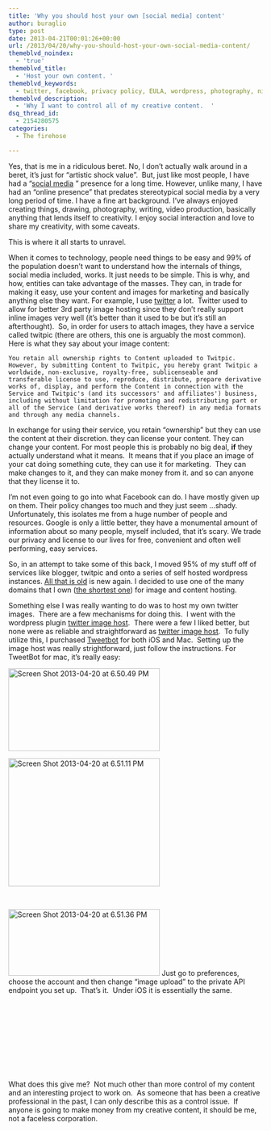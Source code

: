 ```yaml
---
title: 'Why you should host your own [social media] content'
author: buraglio
type: post
date: 2013-04-21T00:01:26+00:00
url: /2013/04/20/why-you-should-host-your-own-social-media-content/
themeblvd_noindex:
  - 'true'
themeblvd_title:
  - 'Host your own content. '
themeblvd_keywords:
  - twitter, facebook, privacy policy, EULA, wordpress, photography, nick buraglio
themeblvd_description:
  - 'Why I want to control all of my creative content.  '
dsq_thread_id:
  - 2154280575
categories:
  - The firehose

---
```

Yes, that is me in a ridiculous beret. No, I don&#8217;t actually walk around in a beret, it&#8217;s just for &#8220;artistic shock value&#8221;.  But, just like most people, I have had a &#8220;[social media][1] &#8221; presence for a long time. However, unlike many, I have had an &#8220;online presence&#8221; that predates stereotypical social media by a very long period of time. I have a fine art background. I&#8217;ve always enjoyed creating things, drawing, photography, writing, video production, basically anything that lends itself to creativity. I enjoy social interaction and love to share my creativity, with some caveats.
  
This is where it all starts to unravel.
  
When it comes to technology, people need things to be easy and 99% of the population doesn&#8217;t want to understand how the internals of things, social media included, works. It just needs to be simple. This is why, and how, entities can take advantage of the masses. They can, in trade for making it easy, use your content and images for marketing and basically anything else they want. For example, I use <a href="http://twitter.com/buraglio" target="_blank">twitter</a> a lot.  Twitter used to allow for better 3rd party image hosting since they don&#8217;t really support inline images very well (it&#8217;s better than it used to be but it&#8217;s still an afterthought).  So, in order for users to attach images, they have a service called twitpic (there are others, this one is arguably the most common).  Here is what they say about your image content:

`You retain all ownership rights to Content uploaded to Twitpic. However, by submitting Content to Twitpic, you hereby grant Twitpic a worldwide, non-exclusive, royalty-free, sublicenseable and transferable license to use, reproduce, distribute, prepare derivative works of, display, and perform the Content in connection with the Service and Twitpic's (and its successors' and affiliates') business, including without limitation for promoting and redistributing part or all of the Service (and derivative works thereof) in any media formats and through any media channels.`

In exchange for using their service, you retain &#8220;ownership&#8221; but they can use the content at their discretion. they can license your content. They can change your content. For most people this is probably no big deal, **if** they actually understand what it means.  It means that if you place an image of your cat doing something cute, they can use it for marketing.  They can make changes to it, and they can make money from it. and so can anyone that they license it to.

I&#8217;m not even going to go into what Facebook can do. I have mostly given up on them. Their policy changes too much and they just seem &#8230;shady. Unfortunately, this isolates me from a huge number of people and resources. Google is only a little better, they have a monumental amount of information about so many people, myself included, that it&#8217;s scary. We trade our privacy and license to our lives for free, convenient and often well performing, easy services.

So, in an attempt to take some of this back, I moved 95% of my stuff off of services like blogger, twitpic and onto a series of self hosted wordpress instances. <a title="Another blogging move" href="http://www.nickburaglio.com/2010/08/19/another-blogging-move/" target="_blank">All that is old</a> is new again. I decided to use one of the many domains that I own (<a href="http://weod.net" target="_blank">the shortest one</a>) for image and content hosting.

Something else I was really wanting to do was to host my own twitter images.  There are a few mechanisms for doing this.  I went with the wordpress plugin <a href="http://atastypixel.com/blog/wordpress/plugins/twitter-image-host/" target="_blank">twitter image host</a>.  There were a few I liked better, but none were as reliable and straightforward as <a href="http://atastypixel.com/blog/wordpress/plugins/twitter-image-host/" target="_blank">twitter image host</a>.  To fully utilize this, I purchased <a href="http://tapbots.com/software/tweetbot/" target="_blank">Tweetbot</a> for both iOS and Mac.  Setting up the image host was really strightforward, just follow the instructions. For TweetBot for mac, it&#8217;s really easy:
  
[<img class="alignleft size-medium wp-image-465" alt="Screen Shot 2013-04-20 at 6.50.49 PM" src="http://www.nickburaglio.com/wp-content/uploads/2013/04/Screen-Shot-2013-04-20-at-6.50.49-PM-300x164.png" width="300" height="164" />][2]

[<img class="alignleft size-medium wp-image-466" alt="Screen Shot 2013-04-20 at 6.51.11 PM" src="http://www.nickburaglio.com/wp-content/uploads/2013/04/Screen-Shot-2013-04-20-at-6.51.11-PM-300x254.png" width="300" height="254" />][3]

&nbsp;

[<img class="alignleft size-medium wp-image-467" alt="Screen Shot 2013-04-20 at 6.51.36 PM" src="http://www.nickburaglio.com/wp-content/uploads/2013/04/Screen-Shot-2013-04-20-at-6.51.36-PM-300x132.png" width="300" height="132" />][4] Just go to preferences, choose the account and then change &#8220;image upload&#8221; to the private API endpoint you set up.  That&#8217;s it.  Under iOS it is essentially the same.

&nbsp;

&nbsp;

&nbsp;

&nbsp;

&nbsp;

What does this give me?  Not much other than more control of my content and an interesting project to work on.  As someone that has been a creative professional in the past, I can only describe this as a control issue.  If anyone is going to make money from my creative content, it should be me, not a faceless corporation.

&nbsp;

 [1]: http://about.me/buraglio
 [2]: http://www.nickburaglio.com/wp-content/uploads/2013/04/Screen-Shot-2013-04-20-at-6.50.49-PM.png
 [3]: http://www.nickburaglio.com/wp-content/uploads/2013/04/Screen-Shot-2013-04-20-at-6.51.11-PM.png
 [4]: http://www.nickburaglio.com/wp-content/uploads/2013/04/Screen-Shot-2013-04-20-at-6.51.36-PM.png